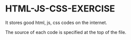 # HTML-JS-CSS-EXERCISE

It stores good html, js, css codes on the internet.

The source of each code is specified at the top of the file.
